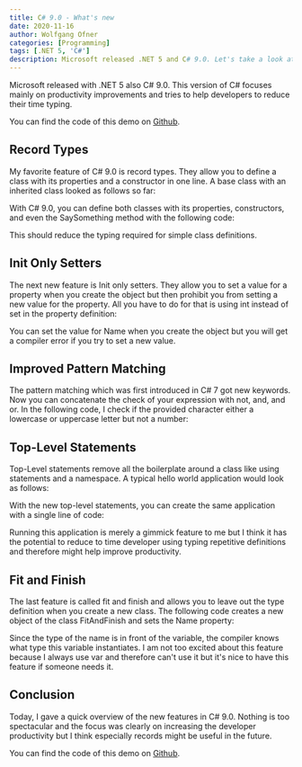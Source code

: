 ```yaml
---
title: C# 9.0 - What's new
date: 2020-11-16
author: Wolfgang Ofner
categories: [Programming]
tags: [.NET 5, 'C#']
description: Microsoft released .NET 5 and C# 9.0. Let's take a look at some cool new features of the new language version.
---
```


Microsoft released with .NET 5 also C# 9.0. This version of C# focuses mainly on productivity improvements and tries to help developers to reduce their time typing.

You can find the code of this demo on [Github](https://github.com/WolfgangOfner/CSharp-9.0).

## Record Types

My favorite feature of C# 9.0 is record types. They allow you to define a class with its properties and a constructor in one line. A base class with an inherited class looked as follows so far:


<script src="https://gist.github.com/WolfgangOfner/9e5a1a53c6c9a6cf5c6f6939c07bb935.js"></script>

With C# 9.0, you can define both classes with its properties, constructors, and even the SaySomething method with the following code:

<script src="https://gist.github.com/WolfgangOfner/1b887ed29ac9da953b84e7e228baaa2c.js"></script>

This should reduce the typing required for simple class definitions.

## Init Only Setters

The next new feature is Init only setters. They allow you to set a value for a property when you create the object but then prohibit you from setting a new value for the property. All you have to do for that is using int instead of set in the property definition:

<script src="https://gist.github.com/WolfgangOfner/6582de389307ebec6b3bbca1b7b15974.js"></script>

You can set the value for Name when you create the object but you will get a compiler error if you try to set a new value.

<script src="https://gist.github.com/WolfgangOfner/819753cedf01aa8a19a1fd784b4f9e6f.js"></script>

## Improved Pattern Matching
The pattern matching which was first introduced in C# 7 got new keywords. Now you can concatenate the check of your expression with not, and, and or. In the following code, I check if the provided character either a lowercase or uppercase letter but not a number:

<script src="https://gist.github.com/WolfgangOfner/6870a62e996444285cc06375dcabb147.js"></script>

## Top-Level Statements

Top-Level statements remove all the boilerplate around a class like using statements and a namespace. A typical hello world application would look as follows:

<script src="https://gist.github.com/WolfgangOfner/c7b71b2fbba5a0f9d903dd986ef0ece0.js"></script>

With the new top-level statements, you can create the same application with a single line of code:

<script src="https://gist.github.com/WolfgangOfner/af2bebb7e6c50612bd2004a8b920a09b.js"></script>

Running this application is merely a gimmick feature to me but I think it has the potential to reduce to time developer using typing repetitive definitions and therefore might help improve productivity.

## Fit and Finish

The last feature is called fit and finish and allows you to leave out the type definition when you create a new class. The following code creates a new object of the class FitAndFinish and sets the Name property:

<script src="https://gist.github.com/WolfgangOfner/77d7f6e05c29f73f1c32f886539d4b2b.js"></script>

Since the type of the name is in front of the variable, the compiler knows what type this variable instantiates. I am not too excited about this feature because I always use var and therefore can't use it but it's nice to have this feature if someone needs it.

## Conclusion

Today, I gave a quick overview of the new features in C# 9.0. Nothing is too spectacular and the focus was clearly on increasing the developer productivity but I think especially records might be useful in the future.

You can find the code of this demo on [Github](https://github.com/WolfgangOfner/CSharp-9.0).